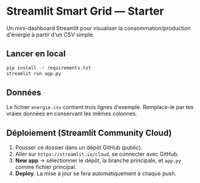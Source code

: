 
# Streamlit Smart Grid — Starter

Un mini-dashboard Streamlit pour visualiser la consommation/production d'énergie à partir d'un CSV simple.

## Lancer en local
```bash
pip install -r requirements.txt
streamlit run app.py
```

## Données
Le fichier `energie.csv` contient trois lignes d'exemple. Remplace-le par tes vraies données en conservant les mêmes colonnes.

## Déploiement (Streamlit Community Cloud)
1. Pousser ce dossier dans un dépôt GitHub (public).
2. Aller sur `https://streamlit.io/cloud`, se connecter avec GitHub.
3. **New app** → sélectionner le dépôt, la branche principale, et `app.py` comme fichier principal.
4. **Deploy**. La mise à jour se fera automatiquement à chaque push.
```

